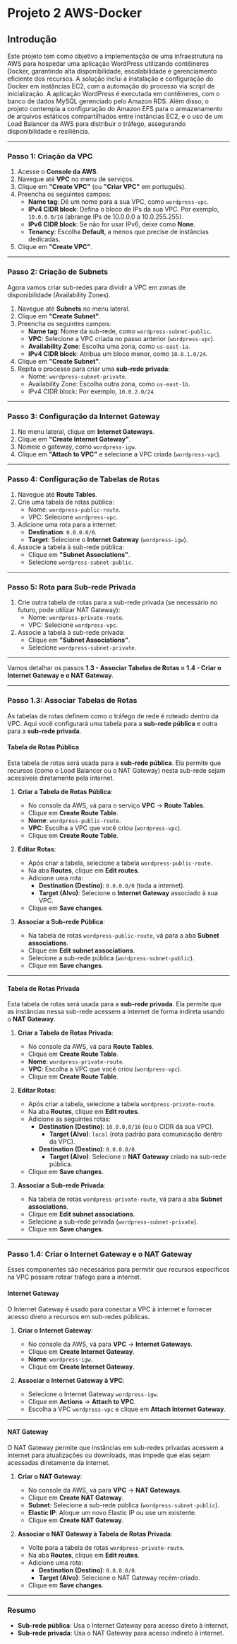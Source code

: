 # Projeto 2 AWS-Docker

## Introdução 

Este projeto tem como objetivo a implementação de uma infraestrutura na AWS para hospedar uma aplicação WordPress utilizando contêineres Docker, garantindo alta disponibilidade, escalabilidade e gerenciamento eficiente dos recursos. A solução inclui a instalação e configuração do Docker em instâncias EC2, com a automação do processo via script de inicialização. A aplicação WordPress é executada em contêineres, com o banco de dados MySQL gerenciado pelo Amazon RDS. Além disso, o projeto contempla a configuração do Amazon EFS para o armazenamento de arquivos estáticos compartilhados entre instâncias EC2, e o uso de um Load Balancer da AWS para distribuir o tráfego, assegurando disponibilidade e resiliência.

---

### **Passo 1: Criação da VPC**
1. Acesse o **Console da AWS**.
2. Navegue até **VPC** no menu de serviços.
3. Clique em **"Create VPC"** (ou **"Criar VPC"** em português).
4. Preencha os seguintes campos:
   - **Name tag**: Dê um nome para a sua VPC, como `wordpress-vpc`.
   - **IPv4 CIDR block**: Defina o bloco de IPs da sua VPC. Por exemplo, `10.0.0.0/16` (abrange IPs de 10.0.0.0 a 10.0.255.255).
   - **IPv6 CIDR block**: Se não for usar IPv6, deixe como **None**.
   - **Tenancy**: Escolha **Default**, a menos que precise de instâncias dedicadas.
5. Clique em **"Create VPC"**.

---

### **Passo 2: Criação de Subnets**
Agora vamos criar sub-redes para dividir a VPC em zonas de disponibilidade (Availability Zones).

1. Navegue até **Subnets** no menu lateral.
2. Clique em **"Create Subnet"**.
3. Preencha os seguintes campos:
   - **Name tag**: Nome da sub-rede, como `wordpress-subnet-public`.
   - **VPC**: Selecione a VPC criada no passo anterior (`wordpress-vpc`).
   - **Availability Zone**: Escolha uma zona, como `us-east-1a`.
   - **IPv4 CIDR block**: Atribua um bloco menor, como `10.0.1.0/24`.
4. Clique em **"Create Subnet"**.
5. Repita o processo para criar uma **sub-rede privada**:
   - Nome: `wordpress-subnet-private`.
   - Availability Zone: Escolha outra zona, como `us-east-1b`.
   - IPv4 CIDR block: Por exemplo, `10.0.2.0/24`.

---

### **Passo 3: Configuração da Internet Gateway**
1. No menu lateral, clique em **Internet Gateways**.
2. Clique em **"Create Internet Gateway"**.
3. Nomeie o gateway, como `wordpress-igw`.
4. Clique em **"Attach to VPC"** e selecione a VPC criada (`wordpress-vpc`).

---

### **Passo 4: Configuração de Tabelas de Rotas**
1. Navegue até **Route Tables**.
2. Crie uma tabela de rotas pública:
   - Nome: `wordpress-public-route`.
   - VPC: Selecione `wordpress-vpc`.
3. Adicione uma rota para a internet:
   - **Destination**: `0.0.0.0/0`.
   - **Target**: Selecione o **Internet Gateway** (`wordpress-igw`).
4. Associe a tabela à sub-rede pública:
   - Clique em **"Subnet Associations"**.
   - Selecione `wordpress-subnet-public`.

---

### **Passo 5: Rota para Sub-rede Privada**
1. Crie outra tabela de rotas para a sub-rede privada (se necessário no futuro, pode utilizar NAT Gateway):
   - Nome: `wordpress-private-route`.
   - VPC: Selecione `wordpress-vpc`.
2. Associe a tabela à sub-rede privada:
   - Clique em **"Subnet Associations"**.
   - Selecione `wordpress-subnet-private`.

---


Vamos detalhar os passos **1.3 - Associar Tabelas de Rotas** e **1.4 - Criar o Internet Gateway e o NAT Gateway**.

---

### **Passo 1.3: Associar Tabelas de Rotas**
As tabelas de rotas definem como o tráfego de rede é roteado dentro da VPC. Aqui você configurará uma tabela para a **sub-rede pública** e outra para a **sub-rede privada**.

#### **Tabela de Rotas Pública**
Esta tabela de rotas será usada para a **sub-rede pública**. Ela permite que recursos (como o Load Balancer ou o NAT Gateway) nesta sub-rede sejam acessíveis diretamente pela internet.

1. **Criar a Tabela de Rotas Pública**:
   - No console da AWS, vá para o serviço **VPC** → **Route Tables**.
   - Clique em **Create Route Table**.
   - **Nome**: `wordpress-public-route`.
   - **VPC**: Escolha a VPC que você criou (`wordpress-vpc`).
   - Clique em **Create Route Table**.

2. **Editar Rotas**:
   - Após criar a tabela, selecione a tabela `wordpress-public-route`.
   - Na aba **Routes**, clique em **Edit routes**.
   - Adicione uma rota:
     - **Destination (Destino)**: `0.0.0.0/0` (toda a internet).
     - **Target (Alvo)**: Selecione o **Internet Gateway** associado à sua VPC.
   - Clique em **Save changes**.

3. **Associar a Sub-rede Pública**:
   - Na tabela de rotas `wordpress-public-route`, vá para a aba **Subnet associations**.
   - Clique em **Edit subnet associations**.
   - Selecione a sub-rede pública (`wordpress-subnet-public`).
   - Clique em **Save changes**.

---

#### **Tabela de Rotas Privada**
Esta tabela de rotas será usada para a **sub-rede privada**. Ela permite que as instâncias nessa sub-rede acessem a internet de forma indireta usando o **NAT Gateway**.

1. **Criar a Tabela de Rotas Privada**:
   - No console da AWS, vá para **Route Tables**.
   - Clique em **Create Route Table**.
   - **Nome**: `wordpress-private-route`.
   - **VPC**: Escolha a VPC que você criou (`wordpress-vpc`).
   - Clique em **Create Route Table**.

2. **Editar Rotas**:
   - Após criar a tabela, selecione a tabela `wordpress-private-route`.
   - Na aba **Routes**, clique em **Edit routes**.
   - Adicione as seguintes rotas:
     - **Destination (Destino)**: `10.0.0.0/16` (ou o CIDR da sua VPC).
       - **Target (Alvo)**: `local` (rota padrão para comunicação dentro da VPC).
     - **Destination (Destino)**: `0.0.0.0/0`.
       - **Target (Alvo)**: Selecione o **NAT Gateway** criado na sub-rede pública.
   - Clique em **Save changes**.

3. **Associar a Sub-rede Privada**:
   - Na tabela de rotas `wordpress-private-route`, vá para a aba **Subnet associations**.
   - Clique em **Edit subnet associations**.
   - Selecione a sub-rede privada (`wordpress-subnet-private`).
   - Clique em **Save changes**.

---

### **Passo 1.4: Criar o Internet Gateway e o NAT Gateway**
Esses componentes são necessários para permitir que recursos específicos na VPC possam rotear tráfego para a internet.

#### **Internet Gateway**
O Internet Gateway é usado para conectar a VPC à internet e fornecer acesso direto a recursos em sub-redes públicas.

1. **Criar o Internet Gateway**:
   - No console da AWS, vá para **VPC** → **Internet Gateways**.
   - Clique em **Create Internet Gateway**.
   - **Nome**: `wordpress-igw`.
   - Clique em **Create Internet Gateway**.

2. **Associar o Internet Gateway à VPC**:
   - Selecione o Internet Gateway `wordpress-igw`.
   - Clique em **Actions** → **Attach to VPC**.
   - Escolha a VPC `wordpress-vpc` e clique em **Attach Internet Gateway**.

---

#### **NAT Gateway**
O NAT Gateway permite que instâncias em sub-redes privadas acessem a internet para atualizações ou downloads, mas impede que elas sejam acessadas diretamente da internet.

1. **Criar o NAT Gateway**:
   - No console da AWS, vá para **VPC** → **NAT Gateways**.
   - Clique em **Create NAT Gateway**.
   - **Subnet**: Selecione a sub-rede pública (`wordpress-subnet-public`).
   - **Elastic IP**: Aloque um novo Elastic IP ou use um existente.
   - Clique em **Create NAT Gateway**.

2. **Associar o NAT Gateway à Tabela de Rotas Privada**:
   - Volte para a tabela de rotas `wordpress-private-route`.
   - Na aba **Routes**, clique em **Edit routes**.
   - Adicione uma rota:
     - **Destination (Destino)**: `0.0.0.0/0`.
     - **Target (Alvo)**: Selecione o NAT Gateway recém-criado.
   - Clique em **Save changes**.

---

### **Resumo**
- **Sub-rede pública**: Usa o Internet Gateway para acesso direto à internet.
- **Sub-rede privada**: Usa o NAT Gateway para acesso indireto à internet.


